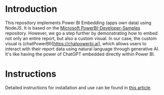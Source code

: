 # Introduction

This repository implements Power BI Embedding (apps own data) using NodeJS. It is based on the [Microsoft PowerBI-Developer-Samples](https://github.com/microsoft/PowerBI-Developer-Samples) repository. However, we go a step further by demonstrating how to embed not only an entire report, but also a custom visual. In our case, the custom visual is (chatPowerBI)[https://chatpowerbi.ai], which allows users to interact with their report data using natural language through generative AI. It's like having the power of ChatGPT embedded directly within Power BI.

# Instructions

Detailed instructions for installation and use can be found in [this article](https://medium.com/@chatpowerbi/how-to-embed-a-power-bi-visual-in-your-web-application-4e07c42777a4).